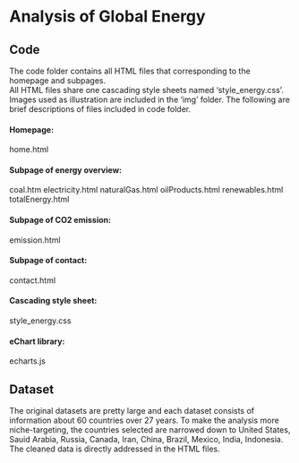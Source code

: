 # Analysis of Global Energy
## Code
The code folder contains all HTML files that corresponding to the homepage and subpages.  
All HTML files share one cascading style sheets named ‘style_energy.css’.  Images used as illustration are included in the ‘img’ folder. The following are brief descriptions of files included in code folder.

#### Homepage:
home.html

#### Subpage of energy overview:
coal.htm
electricity.html
naturalGas.html
oilProducts.html
renewables.html
totalEnergy.html

#### Subpage of CO2 emission:
emission.html

#### Subpage of contact: 
contact.html

#### Cascading style sheet:
style_energy.css

#### eChart library:
echarts.js

## Dataset
The original datasets are pretty large and each dataset consists of information about 60 countries over 27 years. To make the analysis more niche-targeting, the countries selected are narrowed down to United States, Sauid Arabia, Russia, Canada, Iran, China, Brazil, Mexico, India, Indonesia. The cleaned data is directly addressed in the HTML files. 
